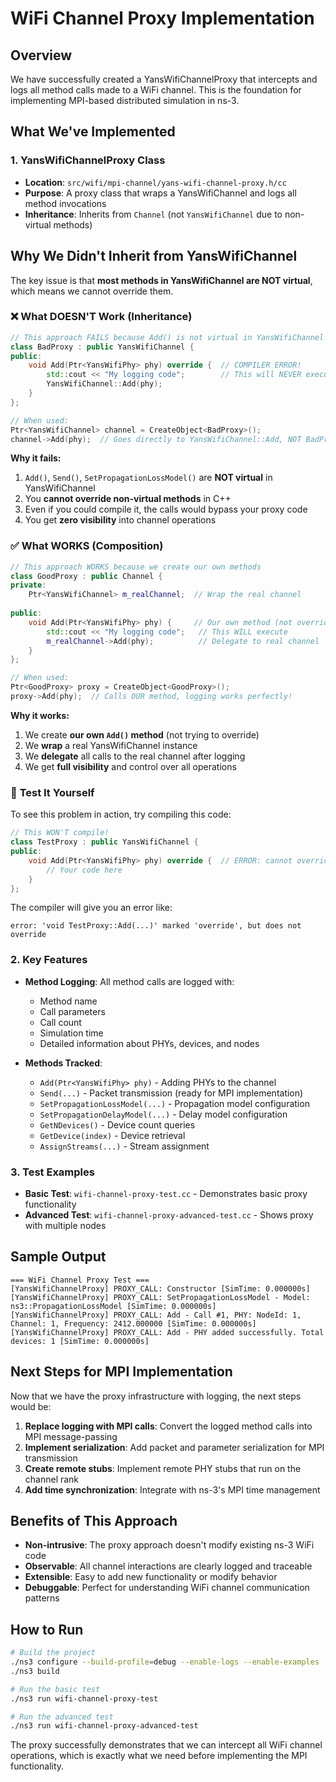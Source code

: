 # WiFi Channel Proxy Implementation

## Overview

We have successfully created a YansWifiChannelProxy that intercepts and logs all method calls made to a WiFi channel. This is the foundation for implementing MPI-based distributed simulation in ns-3.

## What We've Implemented

### 1. YansWifiChannelProxy Class
- **Location**: `src/wifi/mpi-channel/yans-wifi-channel-proxy.h/cc`
- **Purpose**: A proxy class that wraps a YansWifiChannel and logs all method invocations
- **Inheritance**: Inherits from `Channel` (not `YansWifiChannel` due to non-virtual methods)

## Why We Didn't Inherit from YansWifiChannel

The key issue is that **most methods in YansWifiChannel are NOT virtual**, which means we cannot override them. 

### ❌ **What DOESN'T Work (Inheritance)**

```cpp
// This approach FAILS because Add() is not virtual in YansWifiChannel
class BadProxy : public YansWifiChannel {
public:
    void Add(Ptr<YansWifiPhy> phy) override {  // COMPILER ERROR!
        std::cout << "My logging code";        // This will NEVER execute
        YansWifiChannel::Add(phy);
    }
};

// When used:
Ptr<YansWifiChannel> channel = CreateObject<BadProxy>();
channel->Add(phy);  // Goes directly to YansWifiChannel::Add, NOT BadProxy::Add!
```

**Why it fails:**
1. `Add()`, `Send()`, `SetPropagationLossModel()` are **NOT virtual** in YansWifiChannel
2. You **cannot override non-virtual methods** in C++
3. Even if you could compile it, the calls would bypass your proxy code
4. You get **zero visibility** into channel operations

### ✅ **What WORKS (Composition)**

```cpp
// This approach WORKS because we create our own methods
class GoodProxy : public Channel {
private:
    Ptr<YansWifiChannel> m_realChannel;  // Wrap the real channel
    
public:
    void Add(Ptr<YansWifiPhy> phy) {     // Our own method (not override)
        std::cout << "My logging code";   // This WILL execute
        m_realChannel->Add(phy);          // Delegate to real channel
    }
};

// When used:
Ptr<GoodProxy> proxy = CreateObject<GoodProxy>();
proxy->Add(phy);  // Calls OUR method, logging works perfectly!
```

**Why it works:**
1. We create **our own `Add()` method** (not trying to override)
2. We **wrap** a real YansWifiChannel instance
3. We **delegate** all calls to the real channel after logging
4. We get **full visibility** and control over all operations

### 🧪 **Test It Yourself**

To see this problem in action, try compiling this code:

```cpp
// This WON'T compile!
class TestProxy : public YansWifiChannel {
public:
    void Add(Ptr<YansWifiPhy> phy) override {  // ERROR: cannot override non-virtual
        // Your code here
    }
};
```

The compiler will give you an error like:
```
error: 'void TestProxy::Add(...)' marked 'override', but does not override
```

### 2. Key Features
- **Method Logging**: All method calls are logged with:
  - Method name
  - Call parameters 
  - Call count
  - Simulation time
  - Detailed information about PHYs, devices, and nodes

- **Methods Tracked**:
  - `Add(Ptr<YansWifiPhy> phy)` - Adding PHYs to the channel
  - `Send(...)` - Packet transmission (ready for MPI implementation)
  - `SetPropagationLossModel(...)` - Propagation model configuration
  - `SetPropagationDelayModel(...)` - Delay model configuration
  - `GetNDevices()` - Device count queries
  - `GetDevice(index)` - Device retrieval
  - `AssignStreams(...)` - Stream assignment

### 3. Test Examples
- **Basic Test**: `wifi-channel-proxy-test.cc` - Demonstrates basic proxy functionality
- **Advanced Test**: `wifi-channel-proxy-advanced-test.cc` - Shows proxy with multiple nodes

## Sample Output

```
=== WiFi Channel Proxy Test ===
[YansWifiChannelProxy] PROXY_CALL: Constructor [SimTime: 0.000000s]
[YansWifiChannelProxy] PROXY_CALL: SetPropagationLossModel - Model: ns3::PropagationLossModel [SimTime: 0.000000s]
[YansWifiChannelProxy] PROXY_CALL: Add - Call #1, PHY: NodeId: 1, Channel: 1, Frequency: 2412.000000 [SimTime: 0.000000s]
[YansWifiChannelProxy] PROXY_CALL: Add - PHY added successfully. Total devices: 1 [SimTime: 0.000000s]
```

## Next Steps for MPI Implementation

Now that we have the proxy infrastructure with logging, the next steps would be:

1. **Replace logging with MPI calls**: Convert the logged method calls into MPI message-passing
2. **Implement serialization**: Add packet and parameter serialization for MPI transmission
3. **Create remote stubs**: Implement remote PHY stubs that run on the channel rank
4. **Add time synchronization**: Integrate with ns-3's MPI time management

## Benefits of This Approach

- **Non-intrusive**: The proxy approach doesn't modify existing ns-3 WiFi code
- **Observable**: All channel interactions are clearly logged and traceable
- **Extensible**: Easy to add new functionality or modify behavior
- **Debuggable**: Perfect for understanding WiFi channel communication patterns

## How to Run

```bash
# Build the project
./ns3 configure --build-profile=debug --enable-logs --enable-examples
./ns3 build

# Run the basic test
./ns3 run wifi-channel-proxy-test

# Run the advanced test
./ns3 run wifi-channel-proxy-advanced-test
```

The proxy successfully demonstrates that we can intercept all WiFi channel operations, which is exactly what we need before implementing the MPI functionality.
